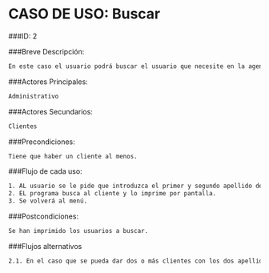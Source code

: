 CASO DE USO: Buscar
=====================

###ID: 2

###Breve Descripción:

```bash
En este caso el usuario podrá buscar el usuario que necesite en la agenda por apellidos.

```

###Actores Principales:

```bash
Administrativo

```

###Actores Secundarios:

```bash
Clientes

```

###Precondiciones:

```bash
Tiene que haber un cliente al menos.
```

###Flujo de cada uso:

```bash
1. AL usuario se le pide que introduzca el primer y segundo apellido del cliente que quiere buscar.
2. EL programa busca al cliente y lo imprime por pantalla.
3. Se volverá al menú.


```

###Postcondiciones:

```bash
Se han imprimido los usuarios a buscar.

```
###Flujos alternativos
```bash
2.1. En el caso que se pueda dar dos o más clientes con los dos apellidos iguales se imprimirán todos por pantalla.

```
